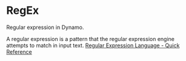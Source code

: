 # RegEx 
Regular expression in Dynamo.

A regular expression is a pattern that the regular expression engine attempts to match in input text.
[Regular Expression Language - Quick Reference](https://docs.microsoft.com/en-us/dotnet/standard/base-types/regular-expression-language-quick-reference?view=netframework-4.8)
